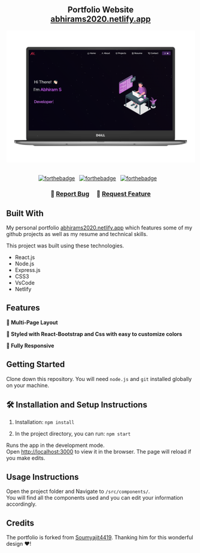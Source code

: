 <h2 align="center">
  Portfolio Website<br/>
  <a href="https://abhirams2020.netlify.app" target="_blank">abhirams2020.netlify.app</a>
</h2>
<div align="center">
  <img alt="Demo" src="./Images/readme-img1.png" />
</div>

<br/>

<center>

[![forthebadge](https://forthebadge.com/images/badges/built-with-love.svg)](https://forthebadge.com) &nbsp;
[![forthebadge](https://forthebadge.com/images/badges/made-with-javascript.svg)](https://forthebadge.com) &nbsp;
[![forthebadge](https://forthebadge.com/images/badges/open-source.svg)](https://forthebadge.com) &nbsp; &nbsp;

</center>
<h3 align="center">
    🔹
    <a href="https://github.com/abhirams2020/abhirams2020_portfolio/issues">Report Bug</a> &nbsp; &nbsp;
    🔹
    <a href="https://github.com/abhirams2020/abhirams2020_portfolio/issues">Request Feature</a>
</h3>


## Built With

My personal portfolio <a href="[Abhiram S | Portfolio (abhirams2020.netlify.app)](https://abhirams2020.netlify.app/)" target="_blank">abhirams2020.netlify.app</a> which features some of my github projects as well as my resume and technical skills.<br/>

This project was built using these technologies.

- React.js
- Node.js
- Express.js
- CSS3
- VsCode
- Netlify

## Features

**📖 Multi-Page Layout**

**🎨 Styled with React-Bootstrap and Css with easy to customize colors**

**📱 Fully Responsive**

## Getting Started

Clone down this repository. You will need `node.js` and `git` installed globally on your machine.

## 🛠 Installation and Setup Instructions

1. Installation: `npm install`

2. In the project directory, you can run: `npm start`

Runs the app in the development mode.\
Open [http://localhost:3000](http://localhost:3000) to view it in the browser.
The page will reload if you make edits.

## Usage Instructions

Open the project folder and Navigate to `/src/components/`. <br/>
You will find all the components used and you can edit your information accordingly.

## Credits

The portfolio is forked from [Soumyajit4419](https://github.com/soumyajit4419/Portfolio). Thanking him for this wonderful design  ❤️!
